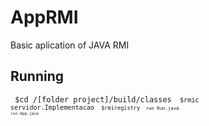 # AppRMI
Basic aplication of JAVA RMI

## Running
 <code> $cd /[folder project]/build/classes
 <code> $rmic servidor.Implementacao
 <code> $rmiregistry
 <code> run Run.java
 <code> run App.java 
